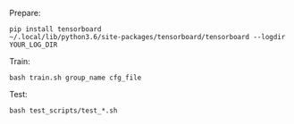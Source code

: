 Prepare:
```
pip install tensorboard
~/.local/lib/python3.6/site-packages/tensorboard/tensorboard --logdir YOUR_LOG_DIR
```
Train:
```
bash train.sh group_name cfg_file
```

Test:
```
bash test_scripts/test_*.sh
```
